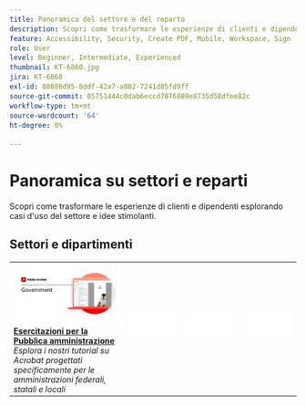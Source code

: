 ```yaml
---
title: Panoramica del settore e del reparto
description: Scopri come trasformare le esperienze di clienti e dipendenti esplorando casi d'uso del settore e idee stimolanti
feature: Accessibility, Security, Create PDF, Mobile, Workspace, Sign
role: User
level: Beginner, Intermediate, Experienced
thumbnail: KT-6860.jpg
jira: KT-6860
exl-id: 08886d95-8ddf-42a7-a802-7241d85fd9ff
source-git-commit: 05751444c0dab6eccd7076889e8735d58dfee82c
workflow-type: tm+mt
source-wordcount: '64'
ht-degree: 0%

---
```


# Panoramica su settori e reparti

Scopri come trasformare le esperienze di clienti e dipendenti esplorando casi d&#39;uso del settore e idee stimolanti.

## Settori e dipartimenti

<table style="table-layout:fixed">
<tr>
  <td>
    <a href="gov/gov-overview.md">
      <img alt="Esercitazioni per la Pubblica amministrazione" src="../assets/Government.png" />
    </a>
    <div>
    <a href="gov/gov-overview.md"><strong>Esercitazioni per la Pubblica amministrazione</strong></a>
    </div>
    <em>Esplora i nostri tutorial su Acrobat progettati specificamente per le amministrazioni federali, statali e locali</em>
    <br>
  </td>
  <td>
   <img alt="Spaziatore" src="../assets/Whitespacer.png" />
    <div>
    <br>
  </td>  
  <td>
   <img alt="Spaziatore" src="../assets/Whitespacer.png" />
    <div>
    <br>
  </td>
  <td>
   <img alt="Spaziatore" src="../assets/Whitespacer.png" />
    <div>
    <br>
  </td>
</tr>
</table>
